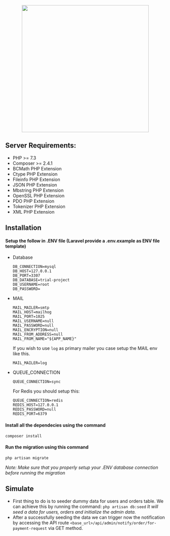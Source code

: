 <p align="center"><a href="https://laravel.com" target="_blank"><img src="https://raw.githubusercontent.com/laravel/art/master/logo-lockup/5%20SVG/2%20CMYK/1%20Full%20Color/laravel-logolockup-cmyk-red.svg" width="400"></a></p>

## Server Requirements:
- PHP >= 7.3
- Composer >= 2.4.1
- BCMath PHP Extension
- Ctype PHP Extension
- Fileinfo PHP Extension
- JSON PHP Extension
- Mbstring PHP Extension
- OpenSSL PHP Extension
- PDO PHP Extension
- Tokenizer PHP Extension
- XML PHP Extension
## Installation
#### Setup the follow in .ENV file (Laravel provide a .env.example as ENV file template) 
- Database
    ```
    DB_CONNECTION=mysql
    DB_HOST=127.0.0.1
    DB_PORT=3307
    DB_DATABASE=trial-project
    DB_USERNAME=root
    DB_PASSWORD=
    ```
- MAIL
    ```
    MAIL_MAILER=smtp
    MAIL_HOST=mailhog
    MAIL_PORT=1025
    MAIL_USERNAME=null
    MAIL_PASSWORD=null
    MAIL_ENCRYPTION=null
    MAIL_FROM_ADDRESS=null
    MAIL_FROM_NAME="${APP_NAME}"
    ```
    If you wish to use `log` as primary mailer you case setup the MAIL env like this.
    ```
    MAIL_MAILER=log
    ```
 - QUEUE_CONNECTION
    ```
    QUEUE_CONNECTION=sync
    ```
    For Redis you should setup this:
    ```
    QUEUE_CONNECTION=redis
    REDIS_HOST=127.0.0.1
    REDIS_PASSWORD=null
    REDIS_PORT=6379
    ```
#### Install all the dependecies using the command
`composer install`
#### Run the migration using this command
`php artisan migrate`

_Note: Make sure that you properly setup your .ENV database connection before running the migration_

## Simulate
- First thing to do is to seeder dummy data for users and orders table. We can achieve this by running the command:
`php artisan db:seed`
 _It will seed a data for users, orders and initialize the admin data._
- After a successfully seeding the data we can trigger now the notification by accessing the API route `<base_url>/api/admin/notify/order/for-payment-request` via GET method.
